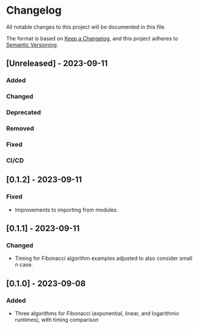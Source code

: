 # Changelog
All notable changes to this project will be documented in this file.

The format is based on [Keep a Changelog](https://keepachangelog.com/en/1.0.0/),
and this project adheres to [Semantic Versioning](https://semver.org/spec/v2.0.0.html).

## [Unreleased] - 2023-09-11

### Added
  
### Changed

### Deprecated

### Removed

### Fixed

### CI/CD


## [0.1.2] - 2023-09-11

### Fixed
* Improvements to importing from modules.


## [0.1.1] - 2023-09-11

### Changed
* Timing for Fibonacci algorithm examples adjusted to also consider small n case.


## [0.1.0] - 2023-09-08

### Added
* Three algorithms for Fibonacci (exponential, linear, and logarithmic runtimes), with timing comparison

